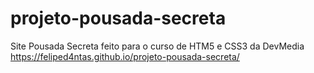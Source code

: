 # projeto-pousada-secreta
 Site Pousada Secreta feito para o curso de HTM5 e CSS3 da DevMedia
https://feliped4ntas.github.io/projeto-pousada-secreta/
